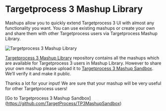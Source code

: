 Targetprocess 3 Mashup Library
=============================

Mashups allow you to quickly extend Targetprocess 3 UI with almost any functionality you want. You can use existing mashups or create your own and share them with other Targetprocess users via Targetprocess Mashup Library.

![Targetprocess 3 Mashup Library](https://github.com/TargetProcess/TP3MashupLibrary/raw/master/TP3MashupLibrary.png)

[Targetprocess 3 Mashup Library](https://github.com/TargetProcess/TP3MashupLibrary) repository contains all the mashups which are available for Targetprocess 3 users in Mashup Library. However to share your own mashup please upload it to [Targetprocess 3 Mashup Sandbox](https://github.com/TargetProcess/TP3MashupSandbox). We’ll verify it and make it public.

Thanks a lot for your input! We are sure that your mashup will be very useful for other Targetprocess users!

[Go to Targetprocess 3 Mashup Sandbox] (https://github.com/TargetProcess/TP3MashupSandbox)
